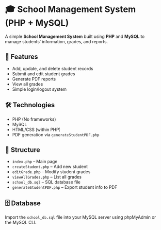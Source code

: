 # 🎓 School Management System (PHP + MySQL)

A simple **School Management System** built using **PHP** and **MySQL** to manage students’ information, grades, and reports.

## 🧩 Features
- Add, update, and delete student records
- Submit and edit student grades
- Generate PDF reports
- View all grades
- Simple login/logout system

## 🛠️ Technologies
- PHP (No frameworks)
- MySQL
- HTML/CSS (within PHP)
- PDF generation via `generateStudentPDF.php`

## 📁 Structure
- `index.php` – Main page
- `createStudent.php` – Add new student
- `editGrade.php` – Modify student grades
- `viewAllGrades.php` – List all grades
- `school_db.sql` – SQL database file
- `generateStudentPDF.php` – Export student info to PDF

## 🗄️ Database
Import the `school_db.sql` file into your MySQL server using phpMyAdmin or the MySQL CLI.
